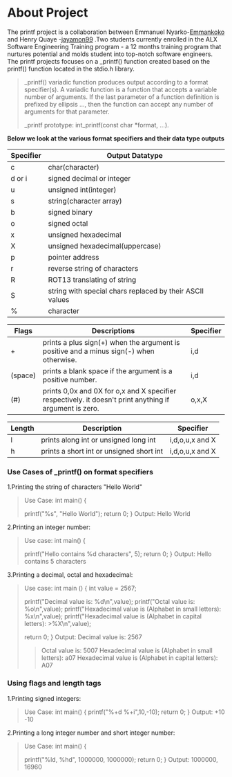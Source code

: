# About Project

The printf project is a collaboration between Emmanuel Nyarko-[Emmankoko](https://github.com/Emmankoko)  and Henry Quaye -[jayamon99](https://github.com/jayamon99) .Two students currently enrolled in the ALX Software Engineering Training program - a 12 months training program that nurtures potential and molds student into top-notch software engineers. The printf projects focuses on a _printf() function created based on the printf() function located in the stdio.h library.

>_printf() variadic function produces output according to a format specifier(s). A variadic function is a function that accepts a variable number of arguments. If the last parameter of a function definition is prefixed by ellipsis ..., then the function can accept any number of arguments for that parameter.
>
>_printf prototype: int_printf(const char *format, ...).

**Below we look at the various format specifiers and their data type outputs**

|  Specifier |Output Datatype |
| ------------ | ------------ |
| c  | char(character)  |
| d or i  | signed decimal or integer  |
| u   | unsigned int(integer)  |
| s   |  string(character array)   |
| b  | signed binary  |
| o  | signed octal  |
| x  | unsigned hexadecimal  |
| X  | unsigned hexadecimal(uppercase)  |
| p  | pointer address  |
| r  | reverse string of characters  |
| R  | ROT13 translating of string  |
| S  | string with special chars replaced by their ASCII values  |
| %    | character    |

|Flags   | Descriptions  | Specifier  |
| ------------ | ------------ | ------------ |
| +  | prints a plus sign(+) when the argument is positive and a minus sign(-) when otherwise.  |  i,d  |
|(space)   | prints a blank space if the argument is a positive number.  | i,d  |
|(#)| prints 0,0x and 0X for o,x and X specifier respectively. it doesn't print anything if argument is zero.|o,x,X|

| Length  |Description   | Specifier  |
| ------------ | ------------ | ------------ |
| l  |prints along int or unsigned long int   |i,d,o,u,x and X   |
| h  |prints a short int or unsigned short int   |i,d,o,u,x and X   |

### Use Cases of _printf() on format specifiers

1.Printing the string of characters "Hello World"

>Use Case:
>int main() {
>
> printf("%s", "Hello World");
> return 0;
>}
>Output: Hello World

2.Printing an integer number:

>Use case:
>int main() {
>
> printf("Hello contains %d characters", 5);
> return 0;
>}
>Output: Hello contains 5 characters

3.Printing a decimal, octal and hexadecimal:

>Use case:
>int main ()
>{
> int value = 2567;
>
> printf("Decimal value is: %d\n",value);
> printf("Octal value is: %o\n",value);
> printf("Hexadecimal value is (Alphabet in small letters): %x\n",value);
> printf("Hexadecimal value is (Alphabet in capital letters): >%X\n",value);
>
> return 0;
>}
>Output: Decimal value is: 2567
 >>Octal value is: 5007
 >>Hexadecimal value is (Alphabet in small letters): a07
 >>Hexadecimal value is (Alphabet in capital letters): A07

### Using flags and length tags

1.Printing signed integers:

>Use Case:
>int main()
>{
> printf("%+d %+i",10,-10);
> return 0;
>}
>Output: +10 -10

2.Printing a long integer number and short integer number:

>Use Case:
>int main() {
>
> printf("%ld, %hd", 1000000, 1000000);
> return 0;
>}
>Output: 1000000, 16960
